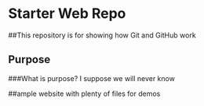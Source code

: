 # Starter Web Repo

##This repository is for showing how Git and GitHub work

## Purpose

###What is purpose?
I suppose we will never know

##ample website with plenty of files for demos

